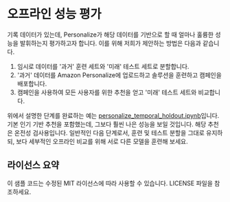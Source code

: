 오프라인 성능 평가
===

기록 데이터가 있는데, Personalize가 해당 데이터를 기반으로 할 때 얼마나 훌륭한 성능을 발휘하는지 평가하고자 합니다. 이를 위해 저희가 제안하는 방법은 다음과 같습니다.

1. 임시로 데이터를 '과거' 훈련 세트와 '미래' 테스트 세트로 분할합니다.
2. '과거' 데이터를 Amazon Personalize에 업로드하고 솔루션을 훈련하고 캠페인을 배포합니다.
3. 캠페인을 사용하여 모든 사용자를 위한 추천을 얻고 '미래' 테스트 세트와 비교합니다.

위에서 설명한 단계를 완료하는 예는 [personalize_temporal_holdout.ipynb](personalize_temporal_holdout.ipynb/)입니다. 기본 인기 기반 추천을 포함했는데, 그보다 훨씬 나은 성능을 보일 것입니다. 해당 추천은 온전성 검사용입니다. 일반적인 다음 단계로서, 훈련 및 테스트 분할을 그대로 유지하되, 보다 세부적인 오프라인 비교를 위해 서로 다른 모델을 훈련해 보세요.

## 라이선스 요약

이 샘플 코드는 수정된 MIT 라이선스에 따라 사용할 수 있습니다. LICENSE 파일을 참조하세요.
